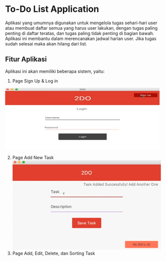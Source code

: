 # To-Do List Application

Aplikasi yang umumnya digunakan untuk mengelola tugas sehari-hari user atau membuat daftar semua yang harus user lakukan, dengan tugas paling penting di daftar teratas, dan tugas paling tidak penting di bagian bawah. Aplikasi ini membantu dalam merencanakan jadwal harian user. Jika tugas sudah selesai maka akan hilang dari list.

## Fitur Aplikasi
Aplikasi ini akan memiliki beberapa sistem, yaitu:
1. Page Sign Up & Log in
<img src="https://github.com/raflihadiana/java-project/blob/main/app-ui/Login%20Page.png" width="500" height="200" />

2. Page Add New Task
![alt text](https://github.com/raflihadiana/java-project/blob/main/app-ui/Add%20Task.png)
3. Page Add, Edit, Delete, dan Sorting Task
